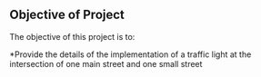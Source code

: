 ## Objective of Project

The objective of this project is to:

*Provide the details of the implementation of a traffic light at the intersection of one main street and one small street

